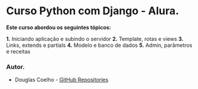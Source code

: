 # Curso Python com Django - Alura.
**Este curso abordou os seguintes tópicos:**

**1.**  Iniciando aplicação e subindo o servidor
**2.**  Template, rotas e views
**3.**  Links, extends e partials
**4.**  Modelo e banco de dados
**5.**  Admin, parâmetros e receitas

### Autor.

 - Douglas Coelho - [GitHub Repositories](https://github.com/douglasruuan?tab=repositories)
